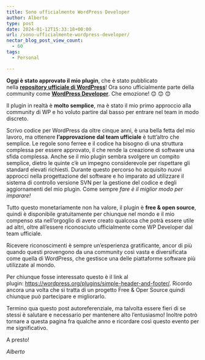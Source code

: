 ```yaml
---
title: Sono ufficialmente WordPress Developer
author: Alberto
type: post
date: 2024-01-12T15:33:18+00:00
url: /sono-ufficialmente-wordpress-developer/
nectar_blog_post_view_count:
  - 60
tags:
  - Personal

---
```

**Oggi è stato approvato il mio plugin**, che è stato pubblicato nella&nbsp;<a href="https://wordpress.org/plugins/simple-header-and-footer/" target="_blank" rel="noreferrer noopener"><strong>repository ufficiale di WordPress</strong></a>! Ora sono ufficialmente parte della community come&nbsp;<a href="https://profiles.wordpress.org/albertoreineri/" target="_blank" rel="noreferrer noopener"><strong>WordPress Developer</strong></a>. Che emozione! 😊 😊 😊

Il plugin in realtà è&nbsp;**molto semplice**, ma è stato il mio primo approccio alla community di WP e ho voluto partire dal basso per entrare nel team in modo discreto.

Scrivo codice per WordPress da oltre cinque anni, è una bella fetta del mio lavoro, ma ottenere&nbsp;**l’approvazione dal team ufficiale**&nbsp;è tutt’altro che semplice. Le regole sono ferree e il codice ha bisogno di una struttura complessa per essere approvato, il che rende la creazione di software una sfida complessa. Anche se il mio plugin sembra svolgere un compito semplice, dietro le quinte c’è un impegno considerevole per rispettare gli standard elevati richiesti. Durante questo percorso ho acquisito nuovi approcci nella progettazione del software e ho imparato ad utilizzare il sistema di controllo versione SVN per la gestione del codice e degli aggiornamenti del mio plugin. Come sempre&nbsp;_fare è il miglior modo per imparare!_

Tutto questo monetariamente non ha valore, il plugin è&nbsp;**free & open source**, quindi è disponibile gratuitamente per chiunque nel mondo e il mio compenso sta nell’orgoglio di avere creato qualcosa che potrà essere utile ad altri, oltre all’essere riconosciuto ufficialmente come WP Developer dal team ufficiale.

Ricevere riconoscimenti è sempre un’esperienza gratificante, ancor di più quando questi provengono da una community così vasta e diversificata come quella di WordPress, che gestisce una delle piattaforme software più utilizzate al mondo.

Per chiunque fosse interessato questo è il link al plugin:&nbsp;<https://wordpress.org/plugins/simple-header-and-footer/>. Ricordo ancora una volta che si tratta di un progetto Free & Oper Source quindi chiunque può partecipare e migliorarlo.

Termino qua questo post autoreferenziale, ma talvolta essere fieri di se stessi è salutare e necessario per mantenere alto l’entusiasmo! Inoltre potrò tornare a questa pagina fra qualche anno e ricordare così questo evento per me significativo.

A presto!

_Alberto_